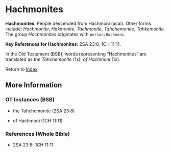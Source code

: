 # Hachmonites
**Hachmonites**. 
People descended from Hachmoni (acai). 
Other forms include: 
*Hachmonite*, *Hakmonite*, *Tachmonite*, *Tahchemonite*, *Tahkemonite*. 
The group _Hachmonites_ originates with `person:Hachmoni`. 


**Key References for Hachmonites**: 
2SA 23:8, 1CH 11:11. 


In the Old Testament (BSB), words representing “Hachmonites” are translated as 
*the Tahchemonite* (1x), *of Hachmoni* (1x). 




Return to [Index](00-Index.md)

## More Information

### OT Instances (BSB)

* the Tahchemonite (2SA 23:8)

* of Hachmoni (1CH 11:11)



### References (Whole Bible)

* 2SA 23:8; 1CH 11:11




